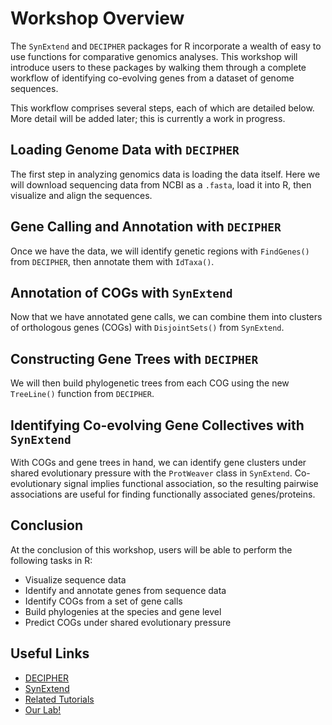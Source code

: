 # Workshop Overview

The `SynExtend` and `DECIPHER` packages for R incorporate a wealth of easy to use functions for comparative genomics analyses. This workshop will introduce users to these packages by walking them through a complete workflow of identifying co-evolving genes from a dataset of genome sequences. 

This workflow comprises several steps, each of which are detailed below. More detail will be added later; this is currently a work in progress.

## Loading Genome Data with `DECIPHER`

The first step in analyzing genomics data is loading the data itself. Here we will download sequencing data from NCBI as a `.fasta`, load it into R, then visualize and align the sequences.

## Gene Calling and Annotation with `DECIPHER`

Once we have the data, we will identify genetic regions with `FindGenes()` from `DECIPHER`, then annotate them with `IdTaxa()`.

## Annotation of COGs with `SynExtend`

Now that we have annotated gene calls, we can combine them into clusters of orthologous genes (COGs) with `DisjointSets()` from `SynExtend`.

## Constructing Gene Trees with `DECIPHER`

We will then build phylogenetic trees from each COG using the new `TreeLine()` function from `DECIPHER`.

## Identifying Co-evolving Gene Collectives with `SynExtend`

With COGs and gene trees in hand, we can identify gene clusters under shared evolutionary pressure with the `ProtWeaver` class in `SynExtend`. Co-evolutionary signal implies functional association, so the resulting pairwise associations are useful for finding functionally associated genes/proteins.

## Conclusion

At the conclusion of this workshop, users will be able to perform the following tasks in R:
* Visualize sequence data
* Identify and annotate genes from sequence data
* Identify COGs from a set of gene calls
* Build phylogenies at the species and gene level
* Predict COGs under shared evolutionary pressure

## Useful Links
* [DECIPHER](http://bioconductor.org/packages/release/bioc/html/DECIPHER.html)
* [SynExtend](http://bioconductor.org/packages/release/bioc/html/SynExtend.html)
* [Related Tutorials](http://www2.decipher.codes/Tutorials.html)
* [Our Lab!](https://www.wrightlabscience.com/p/index.html)
